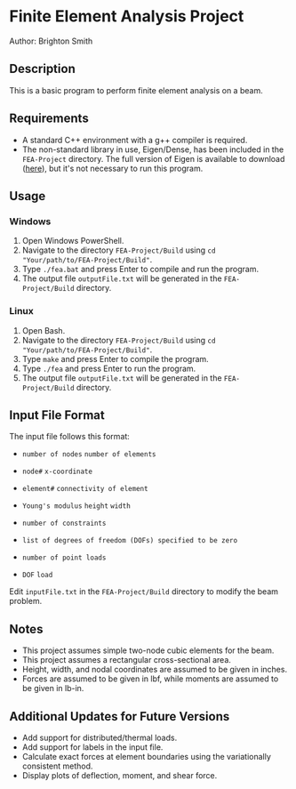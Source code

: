 # Finite Element Analysis Project

Author: Brighton Smith

## Description

This is a basic program to perform finite element analysis on a beam.

## Requirements

- A standard C++ environment with a g++ compiler is required.
- The non-standard library in use, Eigen/Dense, has been included in the `FEA-Project` directory. The full version of Eigen is available to download ([here](https://eigen.tuxfamily.org/index.php?title=Main_Page#Download)), but it's not necessary to run this program.

## Usage

### Windows

1. Open Windows PowerShell.
2. Navigate to the directory `FEA-Project/Build` using `cd "Your/path/to/FEA-Project/Build"`.
3. Type `./fea.bat` and press Enter to compile and run the program.
4. The output file `outputFile.txt` will be generated in the `FEA-Project/Build` directory.

### Linux

1. Open Bash.
2. Navigate to the directory `FEA-Project/Build` using `cd "Your/path/to/FEA-Project/Build"`.
3. Type `make` and press Enter to compile the program.
4. Type `./fea` and press Enter to run the program.
5. The output file `outputFile.txt` will be generated in the `FEA-Project/Build` directory.

## Input File Format

The input file follows this format:

- `number of nodes`   `number of elements`
- `node#`   `x-coordinate`

- `element#`   `connectivity of element`

- `Young's modulus`   `height`   `width`

- `number of constraints`
- `list of degrees of freedom (DOFs) specified to be zero`

- `number of point loads`
- `DOF`   `load`

Edit `inputFile.txt` in the `FEA-Project/Build` directory to modify the beam problem.

## Notes

- This project assumes simple two-node cubic elements for the beam.
- This project assumes a rectangular cross-sectional area.
- Height, width, and nodal coordinates are assumed to be given in inches.
- Forces are assumed to be given in lbf, while moments are assumed to be given in lb-in.

## Additional Updates for Future Versions

- Add support for distributed/thermal loads.
- Add support for labels in the input file.
- Calculate exact forces at element boundaries using the variationally consistent method.
- Display plots of deflection, moment, and shear force.